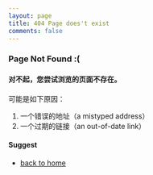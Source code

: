 ```yaml
---
layout: page
title: 404 Page does't exist
comments: false
---
```


### Page Not Found :(

#### 对不起，您尝试浏览的页面不存在。

可能是如下原因：

1. 一个错误的地址（a mistyped address）  
2. 一个过期的链接（an out-of-date link）

#### Suggest 
* [back to home](/)
